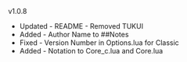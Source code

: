v1.0.8

- Updated - README - Removed TUKUI
- Added - Author Name to ##Notes
- Fixed - Version Number in Options.lua for Classic
- Added - Notation to Core_c.lua and Core.lua